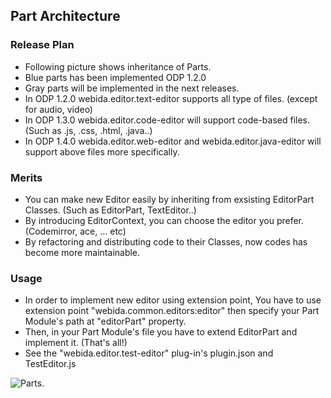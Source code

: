 ## Part Architecture ##

### Release Plan ###
* Following picture shows inheritance of Parts.
* Blue parts has been implemented ODP 1.2.0
* Gray parts will be implemented in the next releases.
* In ODP 1.2.0 webida.editor.text-editor supports all type of files. (except for audio, video)
* In ODP 1.3.0 webida.editor.code-editor will support code-based files. (Such as .js, .css, .html, .java..)
* In ODP 1.4.0 webida.editor.web-editor and webida.editor.java-editor will support above files more specifically.

### Merits ###
* You can make new Editor easily by inheriting from exsisting EditorPart Classes. (Such as EditorPart, TextEditor..)
* By introducing EditorContext, you can choose the editor you prefer. (Codemirror, ace, ... etc)
* By refactoring and distributing code to their Classes, now codes has become more maintainable.
 
### Usage ###
* In order to implement new editor using extension point, You have to use extension point "webida.common.editors:editor" then specify your Part Module's path at "editorPart" property.
* Then, in your Part Module's file you have to extend EditorPart and implement it. (That's all!)
* See the "webida.editor.test-editor" plug-in's plugin.json and TestEditor.js

![Parts](https://raw.githubusercontent.com/webida/webida-client/master/common/src/webida/plugins/workbench/ui/doc/Parts.png).
